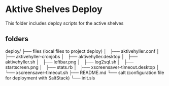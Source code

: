 # Aktive Shelves Deploy

This folder includes deploy scripts for the active shelves

## folders 

deploy/
├── files                     (local files to project deploy)
│   ├── aktivehyller.conf
│   ├── aktivehyller-cronjobs
│   ├── aktivehyller.desktop
│   ├── aktivehyller.sh
│   ├── leftbar.png
│   ├── log2sql.sh
│   ├── startscreen.png
│   ├── stats.rb
│   ├── xscreensaver-timeout.desktop
│   └── xscreensaver-timeout.sh
├── README.md
└── salt                      (configuration file for deployment with SaltStack)
    └── init.sls

